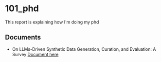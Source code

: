 # 101_phd
This report is explaining how I'm doing my phd

## Documents
* On LLMs-Driven Synthetic Data Generation, Curation, and Evaluation: A Survey [Document here](https://arxiv.org/pdf/2406.15126)